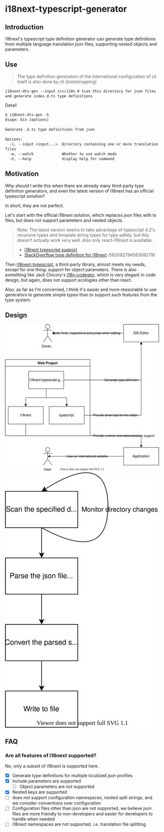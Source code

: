# i18next-typescript-generator

## Introduction

i18next's typescript type definition generator can generate type definitions from multiple language translation json files, supporting nested objects and parameters.

## Use

> The type definition generation of the international configuration of cli itself is also done by cli (bootstrapping)

```shell
i18next-dts-gen --input src/i18n # Scan this directory for json files and generate index.d.ts type definitions
```

Detail

```shell
$ i18next-dts-gen -h
Usage: bin [options]

Generate .d.ts type definitions from json

Options:
  -i, --input <input...>  Directory containing one or more translation files
  -w, --watch             Whether to use watch mode
  -h, --help              display help for command
```

## Motivation

Why should I write this when there are already many third-party type definition generators, and even the latest version of i18next has an official typescript solution?

In short, they are not perfect.

Let's start with the official i18next solution, which replaces json files with ts files, but does not support parameters and nested objects.

> Note: The latest version seems to take advantage of typescript 4.2's recursive types and template string types for type safety, but this doesn't actually work very well. Also only react-i18next is available.
>
> - [i18next typescript support](https://react.i18next.com/latest/typescript)
> - [StackOverflow type definition for i18next](https://stackoverflow.com/questions/58277973/how-to-type-check-i18n-dictionaries-with-typescript) /58308279#58308279)

Then [i18next-typescript](https://github.com/LFDM/i18next-typescript), a third-party library, almost meets my needs, except for one thing: support for object parameters. There is also something like Jack Chicory's [i18n-codegen](https://github.com/Jack-Works/i18n-codegen), which is very elegant in code design, but again, does not support ecologies other than react.

Also, as far as I'm concerned, I think it's easier and more reasonable to use generators to generate simple types than to support such features from the type system.

## Design

![schema](./images/schema.drawio.svg)
![flowchart](./images/flowchart.drawio.svg)

## FAQ

### Are all features of i18next supported?

No, only a subset of i18next is supported here.

- [x] Generate type definitions for multiple localized json profiles
- [x] Include parameters are supported
  - [ ] Object parameters are not supported
- [x] Nested keys are supported
- [ ] does not support configuration namespaces, nested split strings, and we consider conventions over configuration
- [ ] Configuration files other than json are not supported, we believe json files are more friendly to non-developers and easier for developers to handle when needed
- [ ] i18next namespaces are not supported, i.e. translation file splitting
